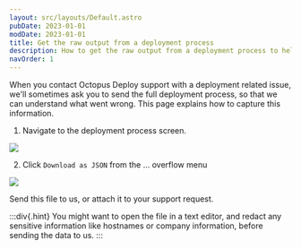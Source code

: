 ```yaml
---
layout: src/layouts/Default.astro
pubDate: 2023-01-01
modDate: 2023-01-01
title: Get the raw output from a deployment process
description: How to get the raw output from a deployment process to help the Octopus team resolve deployment related issues.
navOrder: 1
---
```


When you contact Octopus Deploy support with a deployment related issue, we'll sometimes ask you to send the full deployment process, so that we can understand what went wrong. This page explains how to capture this information.

1. Navigate to the deployment process screen.  

  ![](/docs/img/support/images/deploymentprocess.png)

2. Click `Download as JSON` from the ... overflow menu  

  ![](/docs/img/support/images/deploymentprocessjson.png)

Send this file to us, or attach it to your support request.

:::div{.hint}
You might want to open the file in a text editor, and redact any sensitive information like hostnames or company information, before sending the data to us.
:::
